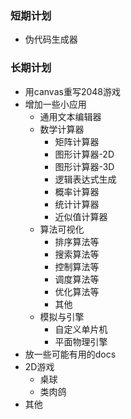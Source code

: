 ### 短期计划
- 伪代码生成器
### 长期计划
- 用canvas重写2048游戏
- 增加一些小应用
    - 通用文本编辑器
    - 数学计算器
        - 矩阵计算器
        - 图形计算器-2D
        - 图形计算器-3D
        - 逻辑表达式生成
        - 概率计算器
        - 统计计算器
        - 近似值计算器
    - 算法可视化
        - 排序算法等
        - 搜索算法等
        - 控制算法等
        - 调度算法等
        - 优化算法等
        - 其他
    - 模拟与引擎
        - 自定义单片机
        - 平面物理引擎
- 放一些可能有用的docs
- 2D游戏
    - 桌球
    - 类肉鸽
- 其他
      
